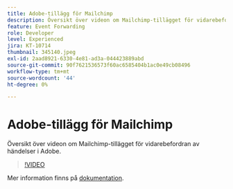 ```yaml
---
title: Adobe-tillägg för Mailchimp
description: Översikt över videon om Mailchimp-tillägget för vidarebefordran av händelser i Adobe.
feature: Event Forwarding
role: Developer
level: Experienced
jira: KT-10714
thumbnail: 345140.jpeg
exl-id: 2aad8921-6330-4e81-ad3a-044423889abd
source-git-commit: 90f7621536573f60ac6585404b1ac0e49cb08496
workflow-type: tm+mt
source-wordcount: '44'
ht-degree: 0%

---
```


# Adobe-tillägg för Mailchimp

Översikt över videon om Mailchimp-tillägget för vidarebefordran av händelser i Adobe.

>[!VIDEO](https://video.tv.adobe.com/v/345140/?quality=12&learn=on)

Mer information finns på [dokumentation](https://experienceleague.adobe.com/docs/experience-platform/tags/extensions/adobe/mailchimp-edge/overview.html).
